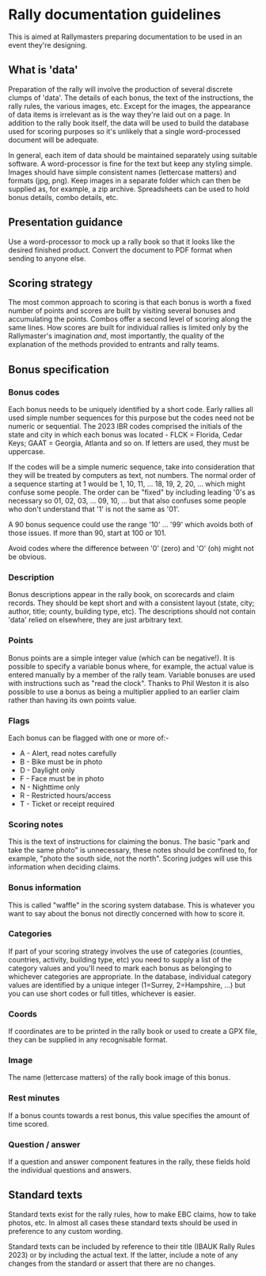 # Rally documentation guidelines
This is aimed at Rallymasters preparing documentation to be used in an event they're designing.

## What is 'data'
Preparation of the rally will involve the production of several discrete clumps of 'data'. The details of each bonus, the text of the instructions, the rally rules, the various images, etc. Except for the images, the appearance of data items is irrelevant as is the way they're laid out on a page. In addition to the rally book itself, the data will be used to build the database used for scoring purposes so it's unlikely that a single word-processed document will be adequate.

In general, each item of data should be maintained separately using suitable software. A word-processor is fine for the text but keep any styling simple. Images should have simple consistent names (lettercase matters) and formats (jpg, png). Keep images in a separate folder which can then be supplied as, for example, a zip archive. Spreadsheets can be used to hold bonus details, combo details, etc.

## Presentation guidance
Use a word-processor to mock up a rally book so that it looks like the desired finished product. Convert the document to PDF format when sending to anyone else.

## Scoring strategy
The most common approach to scoring is that each bonus is worth a fixed number of points and scores are built by visiting several bonuses and accumulating the points. Combos offer a second level of scoring along the same lines. How scores are built for individual rallies is limited only by the Rallymaster's imagination *and*, most importantly, the quality of the explanation of the methods provided to entrants and rally teams.

## Bonus specification
### Bonus codes
Each bonus needs to be uniquely identified by a short code. Early rallies all used simple number sequences for this purpose but the codes need not be numeric or sequential. The 2023 IBR codes comprised the initials of the state and city in which each bonus was located - FLCK = Florida, Cedar Keys; GAAT = Georgia, Atlanta and so on. If letters are used, they must be uppercase.

If the codes will be a simple numeric sequence, take into consideration that they will be treated by computers as text, not numbers. The normal order of a sequence starting at 1 would be 1, 10, 11, ...  18, 19, 2, 20, ... which might confuse some people. The order can be "fixed" by including leading '0's as necessary so 01, 02, 03, ... 09, 10, ... but that also confuses some people who don't understand that '1' is not the same as '01'.

A 90 bonus sequence could use the range '10' ... '99' which avoids both of those issues. If more than 90, start at 100 or 101.

Avoid codes where the difference between '0' (zero) and 'O' (oh) might not be obvious.


### Description
Bonus descriptions appear in the rally book, on scorecards and claim records. They should be kept short and with a consistent layout (state, city; author, title; county, building type, etc). The descriptions should not contain 'data' relied on elsewhere, they are just arbitrary text.

### Points
Bonus points are a simple integer value (which can be negative!). It is possible to specify a variable bonus where, for example, the actual value is entered manually by a member of the rally team. Variable bonuses are used with instructions such as "read the clock". Thanks to Phil Weston it is also possible to use a bonus as being a multiplier applied to an earlier claim rather than having its own points value.

### Flags
Each bonus can be flagged with one or more of:-
- A - Alert, read notes carefully
- B - Bike must be in photo
- D - Daylight only
- F - Face must be in photo
- N - Nighttime only
- R - Restricted hours/access
- T - Ticket or receipt required

### Scoring notes
This is the text of instructions for claiming the bonus. The basic "park and take the same photo" is unnecessary, these notes should be confined to, for example, "photo the south side, not the north". Scoring judges will use this information when deciding claims.

### Bonus information
This is called "waffle" in the scoring system database. This is whatever you want to say about the bonus not directly concerned with how to score it.

### Categories
If part of your scoring strategy involves the use of categories (counties, countries, activity, building type, etc) you need to supply a list of the category values and you'll need to mark each bonus as belonging to whichever categories are appropriate. In the database, individual category values are identified by a unique integer (1=Surrey, 2=Hampshire, ...) but you can use short codes or full titles, whichever is easier.

### Coords
If coordinates are to be printed in the rally book or used to create a GPX file, they can be supplied in any recognisable format.

### Image
The name (lettercase matters) of the rally book image of this bonus.

### Rest minutes
If a bonus counts towards a rest bonus, this value specifies the amount of time scored.

### Question / answer
If a question and answer component features in the rally, these fields hold the individual questions and answers.

## Standard texts
Standard texts exist for the rally rules, how to make EBC claims, how to take photos, etc. In almost all cases these standard texts should be used in preference to any custom wording.

Standard texts can be included by reference to their title (IBAUK Rally Rules 2023) or by including the actual text. If the latter, include a note of any changes from the standard or assert that there are no changes.